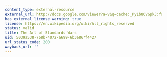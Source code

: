 ```yaml
---
content_type: external-resource
external_url: http://docs.google.com/viewer?a=v&q=cache:_Py1b8OVGpkJ:faculty.haas.berkeley.edu/SHAPIRO/wars.pdf+The+Art+of+Standards+Wars+california+management+review&hl=en&gl=us&pid=bl&srcid=ADGEESjlkQNVoSjJIra0Txf1e_FVj2JV55wULlZS11M_Z-xLd3iQJwdwOpwIo-ZQqN05dbdCjGUTqNSTLG43jLFp1E0Q9cGBijCUzvmuFJzLSWKAzyAarO4h12TfYSFYxWnTm9zExQdL&sig=AHIEtbQ_0ZePfu6LmLb4G6Cz8pgjQIso_A
has_external_license_warning: true
license: https://en.wikipedia.org/wiki/All_rights_reserved
status: valid
title: The Art of Standards Wars
uid: 5039a538-768b-4072-a699-6b3e867f4427
url_status_code: 200
wayback_url: ''
---
```

